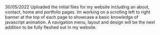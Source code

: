 30/05/2022
    Uploaded the initial files for my website including an about, contact, home and portfolio pages. Im working on a scrolling left to right banner at the top of each page to showcase a basic knowledge of javascript animation. A navigation menu, layout and design will be the next addition to be fully fleshed out in my website.